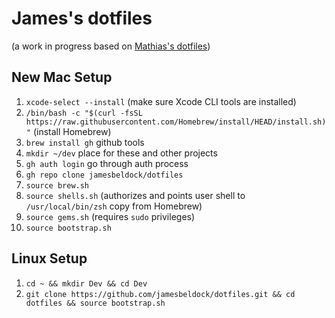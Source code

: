 # James's dotfiles
(a work in progress based on [Mathias's dotfiles](https://github.com/mathiasbynens/dotfiles))

## New Mac Setup
1. `xcode-select --install` (make sure Xcode CLI tools are installed)
1. `/bin/bash -c "$(curl -fsSL https://raw.githubusercontent.com/Homebrew/install/HEAD/install.sh)"` (install Homebrew)
2. `brew install gh` github tools
3. `mkdir ~/dev` place for these and other projects
4. `gh auth login` go through auth process
5. `gh repo clone jamesbeldock/dotfiles`
6. `source brew.sh`
7. `source shells.sh` (authorizes and points user shell to `/usr/local/bin/zsh` copy from Homebrew)
8. `source gems.sh` (requires `sudo` privileges)
9. `source bootstrap.sh`

## Linux Setup
1. `cd ~ && mkdir Dev && cd Dev`
2. `git clone https://github.com/jamesbeldock/dotfiles.git && cd dotfiles && source bootstrap.sh`
